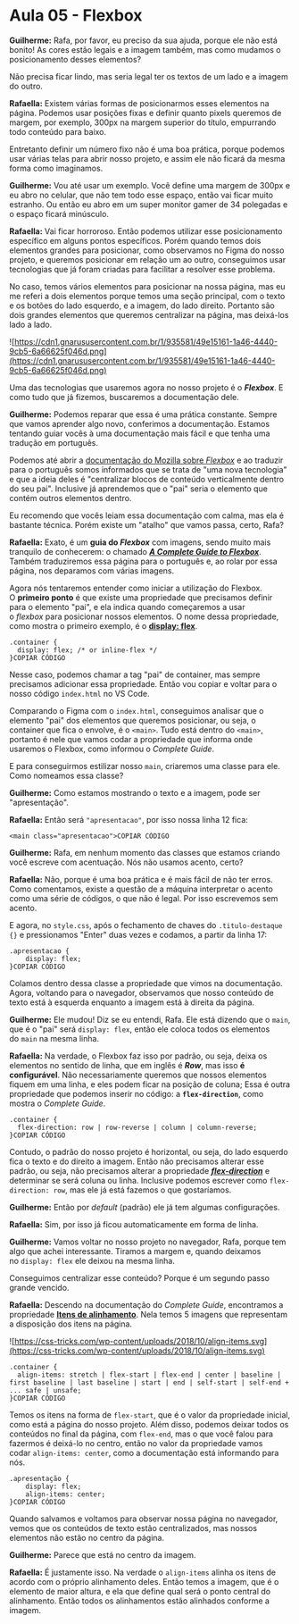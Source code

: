 # Aula 05 - Flexbox

**Guilherme:** Rafa, por favor, eu preciso da sua ajuda, porque ele não está bonito! As cores estão legais e a imagem também, mas como mudamos o posicionamento desses elementos?

Não precisa ficar lindo, mas seria legal ter os textos de um lado e a imagem do outro.

**Rafaella:** Existem várias formas de posicionarmos esses elementos na página. Podemos usar posições fixas e definir quanto pixels queremos de margem, por exemplo, 300px na margem superior do título, empurrando todo conteúdo para baixo.

Entretanto definir um número fixo não é uma boa prática, porque podemos usar várias telas para abrir nosso projeto, e assim ele não ficará da mesma forma como imaginamos.

**Guilherme:** Vou até usar um exemplo. Você define uma margem de 300px e eu abro no celular, que não tem todo esse espaço, então vai ficar muito estranho. Ou então eu abro em um super monitor gamer de 34 polegadas e o espaço ficará minúsculo.

**Rafaella:** Vai ficar horroroso. Então podemos utilizar esse posicionamento específico em alguns pontos específicos. Porém quando temos dois elementos grandes para posicionar, como observamos no Figma do nosso projeto, e queremos posicionar em relação um ao outro, conseguimos usar tecnologias que já foram criadas para facilitar a resolver esse problema.

No caso, temos vários elementos para posicionar na nossa página, mas eu me referi a dois elementos porque temos uma seção principal, com o texto e os botões do lado esquerdo, e a imagem, do lado direito. Portanto são dois grandes elementos que queremos centralizar na página, mas deixá-los lado a lado.

![https://cdn1.gnarususercontent.com.br/1/935581/49e15161-1a46-4440-9cb5-6a66625f046d.png](https://cdn1.gnarususercontent.com.br/1/935581/49e15161-1a46-4440-9cb5-6a66625f046d.png)

Uma das tecnologias que usaremos agora no nosso projeto é o ***Flexbox***. E como tudo que já fizemos, buscaremos a documentação dele.

**Guilherme:** Podemos reparar que essa é uma prática constante. Sempre que vamos aprender algo novo, conferimos a documentação. Estamos tentando guiar vocês à uma documentação mais fácil e que tenha uma tradução em português.

Podemos até abrir a [documentação do Mozilla sobre *Flexbox*](https://developer.mozilla.org/pt-BR/docs/Learn/CSS/CSS_layout/Flexbox) e ao traduzir para o português somos informados que se trata de "uma nova tecnologia" e que a ideia deles é "centralizar blocos de conteúdo verticalmente dentro do seu pai". Inclusive já aprendemos que o "pai" seria o elemento que contém outros elementos dentro.

Eu recomendo que vocês leiam essa documentação com calma, mas ela é bastante técnica. Porém existe um "atalho" que vamos passa, certo, Rafa?

**Rafaella:** Exato, é um **guia do *Flexbox*** com imagens, sendo muito mais tranquilo de conhecerem: o chamado ***[A Complete Guide to Flexbox](https://css-tricks.com/snippets/css/a-guide-to-flexbox/)***. Também traduziremos essa página para o português e, ao rolar por essa página, nos deparamos com várias imagens.

Agora nós tentaremos entender como iniciar a utilização do Flexbox. O **primeiro ponto** é que existe uma propriedade que precisamos definir para o elemento "pai", e ela indica quando começaremos a usar o *flexbox* para posicionar nossos elementos. O nome dessa propriedade, como mostra o primeiro exemplo, é o **[display: flex](https://css-tricks.com/snippets/css/a-guide-to-flexbox/#aa-display)**.

```
.container {
  display: flex; /* or inline-flex */
}COPIAR CÓDIGO
```

Nesse caso, podemos chamar a tag "pai" de container, mas sempre precisamos adicionar essa propriedade. Então vou copiar e voltar para o nosso código `index.html` no VS Code.

Comparando o Figma com o `index.html`, conseguimos analisar que o elemento "pai" dos elementos que queremos posicionar, ou seja, o container que fica o envolve, é o `<main>`. Tudo está dentro do `<main>`, portanto é nele que vamos codar a propriedade que informa onde usaremos o Flexbox, como informou o *Complete Guide*.

E para conseguirmos estilizar nosso `main`, criaremos uma classe para ele. Como nomeamos essa classe?

**Guilherme:** Como estamos mostrando o texto e a imagem, pode ser "apresentação".

**Rafaella:** Então será `"apresentacao"`, por isso nossa linha 12 fica:

```
<main class="apresentacao">COPIAR CÓDIGO
```

**Guilherme:** Rafa, em nenhum momento das classes que estamos criando você escreve com acentuação. Nós não usamos acento, certo?

**Rafaella:** Não, porque é uma boa prática e é mais fácil de não ter erros. Como comentamos, existe a questão de a máquina interpretar o acento como uma série de códigos, o que não é legal. Por isso escrevemos sem acento.

E agora, no `style.css`, após o fechamento de chaves do `.titulo-destaque {}` e pressionamos "Enter" duas vezes e codamos, a partir da linha 17:

```
.apresentacao {
    display: flex;
}COPIAR CÓDIGO
```

Colamos dentro dessa classe a propriedade que vimos na documentação. Agora, voltando para o navegador, observamos que nosso conteúdo de texto está à esquerda enquanto a imagem está à direita da página.

**Guilherme:** Ele mudou! Diz se eu entendi, Rafa. Ele está dizendo que o `main`, que é o "pai" será `display: flex`, então ele coloca todos os elementos do `main` na mesma linha.

**Rafaella:** Na verdade, o Flexbox faz isso por padrão, ou seja, deixa os elementos no sentido de linha, que em inglês é ***Row***, mas isso **é configurável**. Não necessariamente queremos que nossos elementos fiquem em uma linha, e eles podem ficar na posição de coluna; Essa é outra propriedade que podemos inserir no código: a **`flex-direction`**, como mostra o *Complete Guide*.

```
.container {
  flex-direction: row | row-reverse | column | column-reverse;
}COPIAR CÓDIGO
```

Contudo, o padrão do nosso projeto é horizontal, ou seja, do lado esquerdo fica o texto e do direito a imagem. Então não precisamos alterar esse padrão, ou seja, não precisamos alterar a propriedade ***[flex-direction](https://css-tricks.com/snippets/css/a-guide-to-flexbox/#aa-flex-direction)*** e determinar se será coluna ou linha. Inclusive podemos escrever como `flex-direction: row`, mas ele já está fazemos o que gostaríamos.

**Guilherme:** Então por *default* (padrão) ele já tem algumas configurações.

**Rafaella:** Sim, por isso já ficou automaticamente em forma de linha.

**Guilherme:** Vamos voltar no nosso projeto no navegador, Rafa, porque tem algo que achei interessante. Tiramos a margem e, quando deixamos no `display: flex` ele deixou na mesma linha.

Conseguimos centralizar esse conteúdo? Porque é um segundo passo grande vencido.

**Rafaella:** Descendo na documentação do *Complete Guide*, encontramos a propriedade **[Itens de alinhamento](https://css-tricks.com/snippets/css/a-guide-to-flexbox/#aa-align-content)**. Nela temos 5 imagens que representam a disposição dos itens na página.

![https://css-tricks.com/wp-content/uploads/2018/10/align-items.svg](https://css-tricks.com/wp-content/uploads/2018/10/align-items.svg)

```
.container {
  align-items: stretch | flex-start | flex-end | center | baseline | first baseline | last baseline | start | end | self-start | self-end + ... safe | unsafe;
}COPIAR CÓDIGO
```

Temos os itens na forma de `flex-start`, que é o valor da propriedade inicial, como está a página do nosso projeto. Além disso, podemos deixar todos os conteúdos no final da página, com `flex-end`, mas o que você falou para fazermos é deixá-lo no centro, então no valor da propriedade vamos codar `align-items: center`, como a documentação está informando para nós.

```
.apresentação {
    display: flex;
    align-items: center;
}COPIAR CÓDIGO
```

Quando salvamos e voltamos para observar nossa página no navegador, vemos que os conteúdos de texto estão centralizados, mas nossos elementos não estão no centro da página.

**Guilherme:** Parece que está no centro da imagem.

**Rafaella:** É justamente isso. Na verdade o `align-items` alinha os itens de acordo com o próprio alinhamento deles. Então temos a imagem, que é o elemento de maior altura, e ela que define qual será o ponto central do alinhamento. Então todos os alinhamentos estão alinhados conforme a imagem.